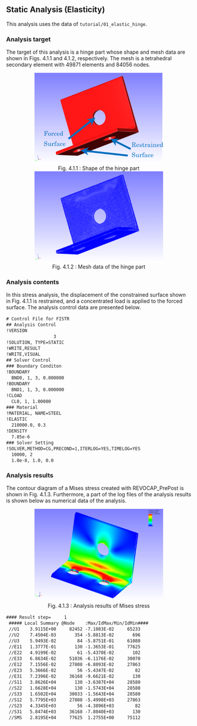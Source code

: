 ## Static Analysis (Elasticity)

This analysis uses the data of `tutorial/01_elastic_hinge`.

### Analysis target

The target of this analysis is a hinge part whose shape and mesh data are shown in Figs. 4.1.1 and 4.1.2, respectively. The mesh is a tetrahedral secondary element with 49871 elements and 84056 nodes.

<div style="text-align: center;">
<img src="./media/tutorial01_01.png" width="350px"><br>
Fig. 4.1.1 : Shape of the hinge part
</div>

<div style="text-align: center;">
<img src="./media/tutorial01_02.png" width="350px"><br>
Fig. 4.1.2 : Mesh data of the hinge part
</div>

### Analysis contents

In this stress analysis, the displacement of the constrained surface shown in Fig. 4.1.1 is restrained, and a concentrated load is applied to the forced surface. The analysis control data are presented below.

```
# Control File for FISTR
## Analysis Control
!VERSION
                  3
!SOLUTION, TYPE=STATIC
!WRITE,RESULT
!WRITE,VISUAL
## Solver Control
### Boundary Conditon
!BOUNDARY
  BND0, 1, 3, 0.000000
!BOUNDARY
  BND1, 1, 3, 0.000000
!CLOAD
  CL0, 1, 1.00000
### Material
!MATERIAL, NAME=STEEL
!ELASTIC
  210000.0, 0.3
!DENSITY
  7.85e-6
### Solver Setting
!SOLVER,METHOD=CG,PRECOND=1,ITERLOG=YES,TIMELOG=YES
  10000, 2
  1.0e-8, 1.0, 0.0
```

### Analysis results

The contour diagram of a Mises stress created with REVOCAP_PrePost is shown in Fig. 4.1.3. Furthermore, a part of the log files of the analysis results is shown below as numerical data of the analysis.

<div style="text-align: center;">
<img src="./media/tutorial01_03.png" width="350px"><br>
Fig. 4.1.3 : Analysis results of Mises stress
</div>

```
#### Result step=     1
 ##### Local Summary @Node    :Max/IdMax/Min/IdMin####
 //U1    3.9115E+00     82452 -7.1083E-02     65233
 //U2    7.4504E-03       354 -5.8813E-02       696
 //U3    5.9493E-02        84 -5.8751E-01     61080
 //E11   1.3777E-01       130 -1.3653E-01     77625
 //E22   4.9199E-02        61 -5.4370E-02       102
 //E33   6.8634E-02     51036 -6.1176E-02     30070
 //E12   7.1556E-02     27808 -6.8093E-02     27863
 //E23   5.3666E-02        56 -5.4347E-02        82
 //E31   7.2396E-02     36168 -9.6621E-02       130
 //S11   3.8626E+04       130 -3.6387E+04     28580
 //S22   1.6628E+04       130 -1.5743E+04     28580
 //S33   1.6502E+04     30033 -1.5643E+04     28580
 //S12   5.7795E+03     27808 -5.4998E+03     27863
 //S23   4.3345E+03        56 -4.3896E+03        82
 //S31   5.8474E+03     36168 -7.8040E+03       130
 //SMS   2.8195E+04     77625  1.2755E+00     75112
```



